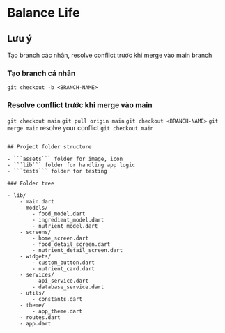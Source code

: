 # Balance Life

## Lưu ý
Tạo branch các nhân, resolve conflict trước khi merge vào main branch

### Tạo branch cá nhân
```git checkout -b <BRANCH-NAME>```

### Resolve conflict trước khi merge vào main
```git checkout main```
```git pull origin main```
```git checkout <BRANCH-NAME>```
```git merge main```
resolve your conflict
```git checkout main```
```git merge <BRANCH-NAME>

## Project folder structure

- ```assets``` folder for image, icon
- ```lib``` folder for handling app logic
- ```tests``` folder for testing

### Folder tree

- lib/
    - main.dart
    - models/
        - food_model.dart
        - ingredient_model.dart
        - nutrient_model.dart
    - screens/
        - home_screen.dart
        - food_detail_screen.dart
        - nutrient_detail_screen.dart
    - widgets/
        - custom_button.dart
        - nutrient_card.dart
    - services/
        - api_service.dart
        - database_service.dart
    - utils/
        - constants.dart
    - theme/
        - app_theme.dart
    - routes.dart
    - app.dart
